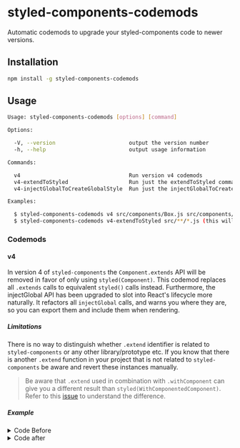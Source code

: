 # styled-components-codemods

Automatic codemods to upgrade your styled-components code to newer versions.

## Installation

```sh
npm install -g styled-components-codemods
```

## Usage

```sh
Usage: styled-components-codemods [options] [command]

Options:

  -V, --version                       output the version number
  -h, --help                          output usage information

Commands:

  v4                                  Run version v4 codemods
  v4-extendToStyled                   Run just the extendToStyled command
  v4-injectGlobalToCreateGlobalStyle  Run just the injectGlobalToCreateGlobalStyle command

Examples:

  $ styled-components-codemods v4 src/components/Box.js src/components/Button.js
  $ styled-components-codemods v4-extendToStyled src/**/*.js (this will only work if your terminal expands globs)
```

### Codemods

#### v4

In version 4 of `styled-components` the `Component.extends` API will be removed in favor of only using `styled(Component)`. This codemod replaces all `.extends` calls to equivalent `styled()` calls instead. Furthermore, the injectGlobal API has been upgraded to slot into React's lifecycle more naturally. It refactors all `injectGlobal` calls, and warns you where they are, so you can export them and include them when rendering.

##### Limitations

There is no way to distinguish whether `.extend` identifier is related to `styled-components` or any other library/prototype etc. If you know that there is another `.extend` function in your project that is not related to `styled-components` be aware and revert these instances manually.

> Be aware that `.extend` used in combination with `.withComponent` can give you a different result than `styled(WithComponentedComponent)`. Refer to this [issue](https://github.com/styled-components/styled-components/issues/1956) to understand the difference.

##### Example

<details>

  <summary>Code Before</summary>

```javascript
StyledComponent.extend``;

StyledComponent.extend`
  color: red;
`;

StyledComponent.extend({ color: "red" });

StyledComponent.extend;

StyledComponent.extend``.extend;

StyledComponent.extend({ color: red }).extend;

styled.div``.extend``;

styled.div`
  color: red;
`.extend`color: blue;`;

styled.div({ color: "red" }).extend({ color: "blue" });

StyledComponent.withComponent("div").extend``;

StyledComponent.withComponent("div").extend`color: red;`;

StyledComponent.withComponent("div").extend();

StyledComponent.withComponent("div").extend({ color: red });

StyledComponent.extend()
  .extend()
  .extend().extend``;

StyledComponent.extend``.extend().extend``.extend``;
```

</details>

<details>

  <summary>Code after</summary>

```javascript
import styled, { css } from "styled-components";

styled(StyledComponent)``;

styled(StyledComponent)`
  color: red;
`;

styled(StyledComponent)({ color: "red" });

styled(StyledComponent);

styled(styled(StyledComponent)``);

styled(styled(StyledComponent)({ color: red }));

styled(styled.div``)``;

styled(
  styled.div`
    color: red;
  `
)`
  color: blue;
`;

styled(styled.div({ color: "red" }))({ color: "blue" });

styled(StyledComponent.withComponent("div"))``;

styled(StyledComponent.withComponent("div"))`
  color: red;
`;

styled(StyledComponent.withComponent("div"))();

styled(StyledComponent.withComponent("div"))({ color: red });

styled(styled(styled(styled(StyledComponent)())())())``;

styled(styled(styled(styled(StyledComponent)``)())``)``;
```

</details>
